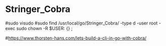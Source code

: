 # Stringer_Cobra
#sudo visudo
#sudo find /usr/local/go/Stringer_Cobra/ -type d -user root -exec sudo chown -R $USER: {}  \;

#https://www.thorsten-hans.com/lets-build-a-cli-in-go-with-cobra/